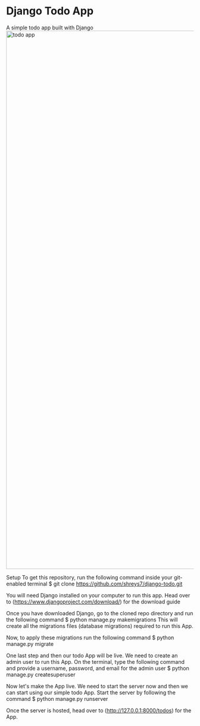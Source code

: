# Django Todo App
A simple todo app built with Django
<img width="1440" alt="todo app" src="https://github.com/Hamza-H10/django-todo-cicd/assets/123259911/0a25c034-e42c-4ede-8666-c3a7246c4696">

Setup
To get this repository, run the following command inside your git-enabled terminal
$ git clone https://github.com/shreys7/django-todo.git

You will need Django installed on your computer to run this app. Head over to (https://www.djangoproject.com/download/) for the download guide

Once you have downloaded Django, go to the cloned repo directory and run the following command
$ python manage.py makemigrations
This will create all the migrations files (database migrations) required to run this App.

Now, to apply these migrations run the following command
$ python manage.py migrate

One last step and then our todo App will be live. We need to create an admin user to run this App. On the terminal, type the following command and provide a username, password, and email for the admin user
$ python manage.py createsuperuser

Now let's make the App live. We need to start the server now and then we can start using our simple todo App. Start the server by following the command
$ python manage.py runserver

Once the server is hosted, head over to (http://127.0.0.1:8000/todos) for the App.
